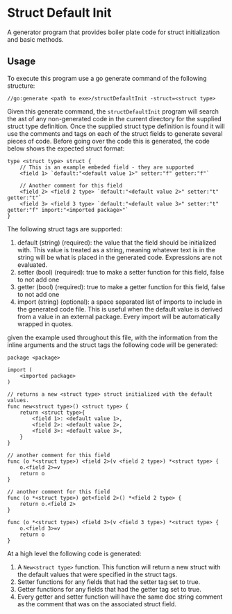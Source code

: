 # Struct Default Init

A generator program that provides boiler plate code for struct initialization
and basic methods.

## Usage

To execute this program use a go generate command of the following structure:

```
//go:generate <path to exe>/structDefaultInit -struct=<struct type>
```

Given this generate command, the ```structDefaultInit``` program will search the
ast of any non-generated code in the current directory for the supplied struct
type definition. Once the supplied struct type definition is found it will use
the comments and tags on each of the struct fields to generate several pieces of
code. Before going over the code this is generated, the code below shows the
expected struct format:

```
type <struct type> struct {
    // This is an example embeded field - they are supported
    <field 1> `default:"<default value 1>" setter:"f" getter:"f"`

    // Another comment for this field
    <field 2> <field 2 type> `default:"<default value 2>" setter:"t" getter:"t"`
    <field 3> <field 3 type> `default:"<default value 3>" setter:"t" getter:"f" import:"<imported package>"`
}
```

The following struct tags are supported:

1. default (string) (required): the value that the field should be initialized 
with. This value is treated as a string, meaning whatever text is in the string
will be what is placed in the generated code. Expressions are not evaluated.
1. setter (bool) (required): true to make a setter function for this field,
false to not add one
1. getter (bool) (required): true to make a getter function for this field,
false to not add one
1. import (string) (optional): a space separated list of imports to include in 
the generated code file. This is useful when the default value is derived from a
value in an external package. Every import will be automatically wrapped in
quotes.

given the example used throughout this file, with the information from the 
inline arguments and the struct tags the following code will be generated:

```
package <package>

import (
    <imported package>
)

// returns a new <struct type> struct initialized with the default values.
func new<struct type>() <struct type> {
    return <struct type>{
        <field 1>: <default value 1>,
        <field 2>: <default value 2>,
        <field 3>: <default value 3>,
    }
}

// another comment for this field
func (o *<struct type>) <field 2>(v <field 2 type>) *<struct type> {
    o.<field 2>=v
    return o
}

// another comment for this field
func (o *<struct type>) get<field 2>() *<field 2 type> {
    return o.<field 2>
}

func (o *<struct type>) <field 3>(v <field 3 type>) *<struct type> {
    o.<field 3>=v
    return o
}
```

At a high level the following code is generated:

1. A ```New<struct type>``` function. This function will return a new struct
with the default values that were specified in the struct tags.
1. Setter functions for any fields that had the setter tag set to true.
1. Getter functions for any fields that had the getter tag set to true.
1. Every getter and setter function will have the same doc string comment as
the comment that was on the associated struct field.
